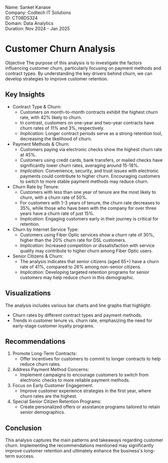 Name: Sanket Kanase  
Company: Codtech IT Solutions  
ID: CT08DS324  
Domain: Data Analytics  
Duration: Nov 2024 - Jan 2025

# Customer Churn Analysis
Objective
The purpose of this analysis is to investigate the factors influencing customer churn, particularly focusing on payment methods and contract types. By understanding the key drivers behind churn, we can develop strategies to improve customer retention.
## Key Insights
- Contract Type & Churn:
  - Customers on month-to-month contracts exhibit the highest churn rate, with 42% likely to churn.
  - In contrast, customers on one-year and two-year contracts have churn rates of 11% and 3%, respectively.
  - *Implication:* Longer contract periods serve as a strong retention tool, decreasing the likelihood of churn.
- Payment Methods & Churn:
  - Customers paying via electronic checks show the highest churn rate at 45%.
  - Customers using credit cards, bank transfers, or mailed checks have significantly lower churn rates, averaging around 15-18%.
  - *Implication:* Convenience, security, and trust issues with electronic payments could contribute to higher churn. Encouraging customers to switch to more stable payment methods may reduce churn.
- Churn Rate by Tenure:
  - Customers with less than one year of tenure are the most likely to churn, with a churn rate of 50%. 
  - For customers with 1-3 years of tenure, the churn rate decreases to 35%, while those who have been with the company for over three years have a churn rate of just 15%.
  - *Implication:* Engaging customers early in their journey is critical for retention.
- Churn by Internet Service Type:
  - Customers using Fiber Optic services show a churn rate of 30%, higher than the 20% churn rate for DSL customers. 
  - *Implication:* Increased competition or dissatisfaction with service quality may contribute to higher churn among Fiber Optic users.
- Senior Citizens & Churn:
  - The analysis indicates that senior citizens (aged 65+) have a churn rate of 41%, compared to 26% among non-senior citizens. 
  - *Implication:* Developing targeted retention programs for senior customers may help reduce churn in this demographic.
## Visualizations
The analysis includes various bar charts and line graphs that highlight:
- Churn rates by different contract types and payment methods.
- Trends in customer tenure vs. churn rate, emphasizing the need for early-stage customer loyalty programs.
## Recommendations
1. Promote Long-Term Contracts:
   - Offer incentives for customers to commit to longer contracts to help reduce churn rates.
2. Address Payment Method Concerns:
   - Implement campaigns to encourage customers to switch from electronic checks to more reliable payment methods.
3. Focus on Early Customer Engagement:
   - Improve customer experience strategies in the first year, where churn rates are the highest.
4. Special Senior Citizen Retention Programs:
   - Create personalized offers or assistance programs tailored to retain senior demographics.
## Conclusion
This analysis captures the main patterns and takeaways regarding customer churn. Implementing the recommendations mentioned may significantly improve customer retention and ultimately enhance the business's long-term success.
